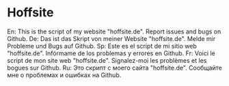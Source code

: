 # Hoffsite
En: This is the script of my website "hoffsite.de". Report issues and bugs on Github.
De: Das ist das Skript von meiner Website "hoffsite.de". Melde mir Probleme und Bugs auf Github.
Sp: Este es el script de mi sitio web "hoffsite.de". Infórmame de los problemas y errores en Github.
Fr: Voici le script de mon site web "hoffsite.de". Signalez-moi les problèmes et les bogues sur Github.
Ru: Это скрипт с моего сайта "hoffsite.de". Сообщайте мне о проблемах и ошибках на Github.

